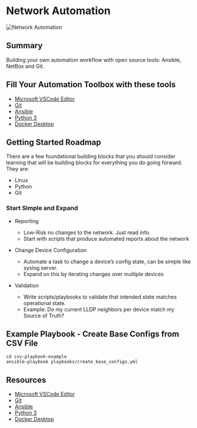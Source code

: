 # Network Automation

![Network Automation](https://img.shields.io/badge/Network%20Automation-blue&?style=for-the-badge&logo=ansible)

## Summary

Building your own automation workflow with open source tools: Ansible, NetBox and Git.

## Fill Your Automation Toolbox with these tools

- [Microsoft VSCode Editor](https://code.visualstudio.com/Download)
- [Git](https://git-scm.com/book/en/v2/Getting-Started-Installing-Git)
- [Ansible](https://docs.ansible.com/ansible/latest/installation_guide/intro_installation.html)
- [Python 3](https://www.python.org/downloads/)
- [Docker Desktop](https://www.docker.com/products/docker-desktop)

## Getting Started Roadmap

There are a few foundational building blocks that you should consider learning that will be building blocks for everything you do going forward.  They are:

- Linux
- Python
- Git

### Start Simple and Expand

- Reporting

  - Low-Risk no changes to the network.  Just read info.
  - Start with scripts that produce automated reports about the network

- Change Device Configuration

  - Automate a task to change a device’s config state, can be simple like syslog server.
  - Expand on this by iterating changes over multiple devices

- Validation

  - Write scripts/playbooks to validate that intended state matches operational state.
  - Example:  Do my current LLDP neighbors per device match my Source of Truth?

## Example Playbook - Create Base Configs from CSV File

```text
cd csv-playbook-example
ansible-playbook playbooks/create_base_configs.yml
```

## Resources

- [Microsoft VSCode Editor](https://code.visualstudio.com/Download)
- [Git](https://git-scm.com/book/en/v2/Getting-Started-Installing-Git)
- [Ansible](https://docs.ansible.com/ansible/latest/installation_guide/intro_installation.html)
- [Python 3](https://www.python.org/downloads/)
- [Docker Desktop](https://www.docker.com/products/docker-desktop)
